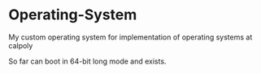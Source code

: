 # Operating-System
My custom operating system for implementation of operating systems at calpoly

So far can boot in 64-bit long mode and exists.